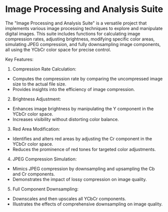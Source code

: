 # Image Processing and Analysis Suite
The "Image Processing and Analysis Suite" is a versatile project that implements various image processing techniques to explore and manipulate digital images. This suite includes functions for calculating image compression rates, adjusting brightness, modifying specific color areas, simulating JPEG compression, and fully downsampling image components, all using the YCbCr color space for precise control.

Key Features:
1. Compression Rate Calculation:
- Computes the compression rate by comparing the uncompressed image size to the actual file size.
- Provides insights into the efficiency of image compression.
2. Brightness Adjustment:
- Enhances image brightness by manipulating the Y component in the YCbCr color space.
- Increases visibility without distorting color balance.
3. Red Area Modification:
- Identifies and alters red areas by adjusting the Cr component in the YCbCr color space.
- Reduces the prominence of red tones for targeted color adjustments.
4. JPEG Compression Simulation:
- Mimics JPEG compression by downsampling and upsampling the Cb and Cr components.
- Demonstrates the impact of lossy compression on image quality.
5. Full Component Downsampling:
- Downscales and then upscales all YCbCr components.
- Illustrates the effects of comprehensive downsampling on image quality.
